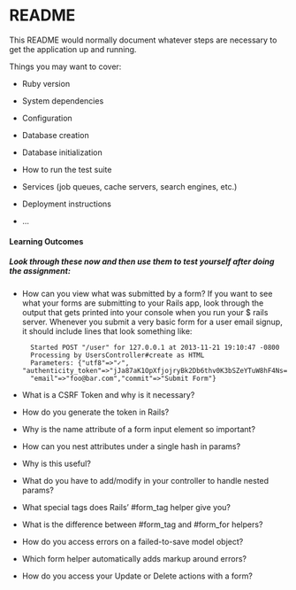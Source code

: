 # README

This README would normally document whatever steps are necessary to get the
application up and running.

Things you may want to cover:

* Ruby version

* System dependencies

* Configuration

* Database creation

* Database initialization

* How to run the test suite

* Services (job queues, cache servers, search engines, etc.)

* Deployment instructions

* ...
#### Learning Outcomes
##### Look through these now and then use them to test yourself after doing the assignment:

* How can you view what was submitted by a form?
If you want to see what your forms are submitting to your Rails app, look through the output that gets printed into your console when you run your $ rails server. Whenever you submit a very basic form for a user email signup, it should include lines that look something like:

        Started POST "/user" for 127.0.0.1 at 2013-11-21 19:10:47 -0800
        Processing by UsersController#create as HTML
        Parameters: {"utf8"=>"✓", "authenticity_token"=>"jJa87aK1OpXfjojryBk2Db6thv0K3bSZeYTuW8hF4Ns=", 
        "email"=>"foo@bar.com","commit"=>"Submit Form"}
     
* What is a CSRF Token and why is it necessary?
* How do you generate the token in Rails?
* Why is the name attribute of a form input element so important?
* How can you nest attributes under a single hash in params?
* Why is this useful?
* What do you have to add/modify in your controller to handle nested params?
* What special tags does Rails’ #form_tag helper give you?
* What is the difference between #form_tag and #form_for helpers?
* How do you access errors on a failed-to-save model object?
* Which form helper automatically adds markup around errors?
* How do you access your Update or Delete actions with a form?
